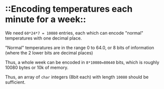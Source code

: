 # ::Encoding temperatures each minute for a week::

We need `60*24*7 = 10080` entries, each which can encode "normal" temperatures with one decimal place.

"Normal" temperatures are in the range 0 to 64.0, or 8 bits of information
(where the 2 lower bits are decimal places)

Thus, a whole week can be encoded in `8*10080=80640` bits, which is roughly 10080 bytes or 10k of memory.

Thus, an array of `char` integers (8bit each) with length `10080` should be sufficient.